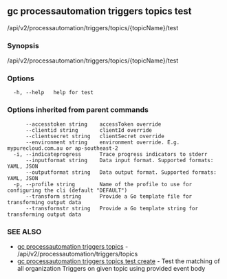 ## gc processautomation triggers topics test

/api/v2/processautomation/triggers/topics/{topicName}/test

### Synopsis

/api/v2/processautomation/triggers/topics/{topicName}/test

### Options

```
  -h, --help   help for test
```

### Options inherited from parent commands

```
      --accesstoken string    accessToken override
      --clientid string       clientId override
      --clientsecret string   clientSecret override
      --environment string    environment override. E.g. mypurecloud.com.au or ap-southeast-2
  -i, --indicateprogress      Trace progress indicators to stderr
      --inputformat string    Data input format. Supported formats: YAML, JSON
      --outputformat string   Data output format. Supported formats: YAML, JSON
  -p, --profile string        Name of the profile to use for configuring the cli (default "DEFAULT")
      --transform string      Provide a Go template file for transforming output data
      --transformstr string   Provide a Go template string for transforming output data
```

### SEE ALSO

* [gc processautomation triggers topics](gc_processautomation_triggers_topics.html)	 - /api/v2/processautomation/triggers/topics
* [gc processautomation triggers topics test create](gc_processautomation_triggers_topics_test_create.html)	 - Test the matching of all organization Triggers on given topic using provided event body


